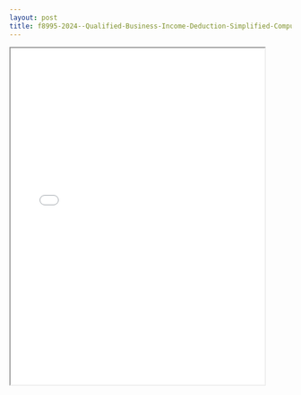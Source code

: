 ```yaml
---
layout: post
title: f8995-2024--Qualified-Business-Income-Deduction-Simplified-Computation
---
```


<div class="pdf-container">
<iframe src="/ea//_pdf-2-md/f8995-2024--Qualified-Business-Income-Deduction-Simplified-Computation.pdf" height="600" width="90%" allowFullScreen="true"></iframe>
</div>

